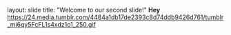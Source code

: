 layout: slide
title: "Welcome to our second slide!"
__Hey__
https://24.media.tumblr.com/4484a1db17de2393c8d74ddb9426d761/tumblr_mj6qy5FcFL1s4xdz1o1_250.gif
